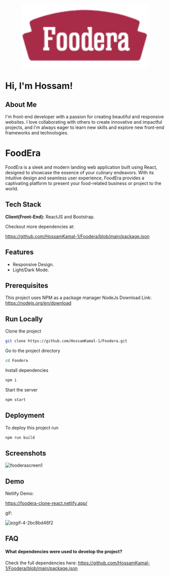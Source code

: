 
<p align="center">
  <img  src="https://raw.githubusercontent.com/HossamKamal-1/Foodera/main/src/images/logo.png" height="200"/>
</p>


# Hi, I'm Hossam! 


##  About Me
I'm front-end
developer with a passion for
creating beautiful and
responsive websites. I love
collaborating with others to
create innovative and impactful
projects, and I'm always eager
to learn new skills and explore
new front-end frameworks and
technologies.


# FoodEra

FoodEra is a sleek and modern landing web application built using React, designed to showcase the essence of your culinary endeavors. With its intuitive design and seamless user experience, FoodEra provides a captivating platform to present your food-related business or project to the world.


## Tech Stack

**Client(Front-End):** ReactJS and Bootstrap.

Checkout more dependencies at: 

https://github.com/HossamKamal-1/Foodera/blob/main/package.json


## Features
- Responsive Design.
- Light/Dark Mode.

## Prerequisites
This project uses NPM as a package manager NodeJs Download Link: https://nodejs.org/en/download

## Run Locally

Clone the project

```bash
git clone https://github.com/HossamKamal-1/Foodera.git
```

Go to the project directory

```bash
cd Foodera
```

Install dependencies

```bash
npm i
```

Start the server

```bash
npm start
```


## Deployment

To deploy this project run

```bash
npm run build
```


## Screenshots

![fooderascreen1](https://github.com/HossamKamal-1/Foodera/assets/99696657/699ec475-be94-42b9-96b5-8c6b03e066e2)



## Demo

Netlify Demo:

https://foodera-clone-react.netlify.app/

gif:

![ezgif-4-2bc8bd46f2](https://github.com/HossamKamal-1/Foodera/assets/99696657/d256a732-4a2a-43d0-960b-757dd279b1f9)



## FAQ

#### What dependencies were used to develop the project?

Check the full dependencies here: 
https://github.com/HossamKamal-1/Foodera/blob/main/package.json

